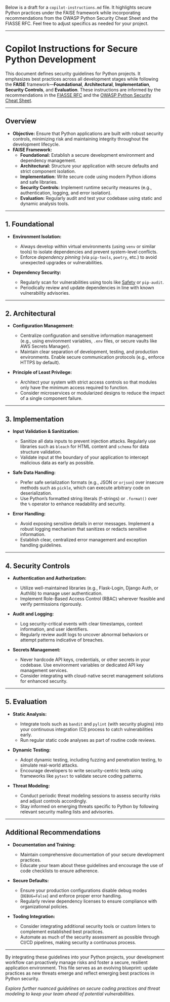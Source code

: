 Below is a draft for a `copilot-instructions.md` file. It highlights secure Python practices under the FAISE framework while incorporating recommendations from the OWASP Python Security Cheat Sheet and the FIASSE RFC. Feel free to adjust specifics as needed for your project.

---

# Copilot Instructions for Secure Python Development

This document defines security guidelines for Python projects. It emphasizes best practices across all development stages while following the **FAISE** framework—**Foundational**, **Architectural**, **Implementation**, **Security Controls**, and **Evaluation**. These instructions are informed by the recommendations in the [FIASSE RFC](https://raw.githubusercontent.com/Xcaciv/securable_software_engineering/refs/heads/main/docs/FIASSE-RFC.md) and the [OWASP Python Security Cheat Sheet](https://github.com/OWASP/CheatSheetSeries/blob/master/cheatsheets/Python_Security_Cheat_Sheet.md).

---

## Overview

- **Objective:** Ensure that Python applications are built with robust security controls, minimizing risk and maintaining integrity throughout the development lifecycle.
- **FAISE Framework:**  
  - **Foundational:** Establish a secure development environment and dependency management.
  - **Architectural:** Structure your application with secure defaults and strict component isolation.
  - **Implementation:** Write secure code using modern Python idioms and safe libraries.
  - **Security Controls:** Implement runtime security measures (e.g., authentication, logging, and error isolation).
  - **Evaluation:** Regularly audit and test your codebase using static and dynamic analysis tools.

---

## 1. Foundational

- **Environment Isolation:**  
  - Always develop within virtual environments (using `venv` or similar tools) to isolate dependencies and prevent system-level conflicts.
  - Enforce *dependency pinning* (via `pip-tools`, `poetry`, etc.) to avoid unexpected upgrades or vulnerabilities.

- **Dependency Security:**  
  - Regularly scan for vulnerabilities using tools like [Safety](https://pypi.org/project/safety/) or `pip-audit`.
  - Periodically review and update dependencies in line with known vulnerability advisories.

---

## 2. Architectural

- **Configuration Management:**  
  - Centralize configuration and sensitive information management (e.g., using environment variables, `.env` files, or secure vaults like AWS Secrets Manager).
  - Maintain clear separation of development, testing, and production environments. Enable secure communication protocols (e.g., enforce HTTPS by default).

- **Principle of Least Privilege:**  
  - Architect your system with strict access controls so that modules only have the minimum access required to function.
  - Consider microservices or modularized designs to reduce the impact of a single component failure.

---

## 3. Implementation

- **Input Validation & Sanitization:**  
  - Sanitize all data inputs to prevent injection attacks. Regularly use libraries such as `bleach` for HTML content and `schema` for data structure validation.
  - Validate input at the boundary of your application to intercept malicious data as early as possible.

- **Safe Data Handling:**  
  - Prefer safe serialization formats (e.g., JSON or `orjson`) over insecure methods such as `pickle`, which can execute arbitrary code on deserialization.
  - Use Python’s formatted string literals (f-strings) or `.format()` over the `%` operator to enhance readability and security.

- **Error Handling:**  
  - Avoid exposing sensitive details in error messages. Implement a robust logging mechanism that sanitizes or redacts sensitive information.
  - Establish clear, centralized error management and exception handling guidelines.

---

## 4. Security Controls

- **Authentication and Authorization:**  
  - Utilize well-maintained libraries (e.g., Flask-Login, Django Auth, or Authlib) to manage user authentication.
  - Implement Role-Based Access Control (RBAC) wherever feasible and verify permissions rigorously.

- **Audit and Logging:**  
  - Log security-critical events with clear timestamps, context information, and user identifiers.
  - Regularly review audit logs to uncover abnormal behaviors or attempt patterns indicative of breaches.

- **Secrets Management:**  
  - Never hardcode API keys, credentials, or other secrets in your codebase. Use environment variables or dedicated API key management services.
  - Consider integrating with cloud-native secret management solutions for enhanced security.

---

## 5. Evaluation

- **Static Analysis:**  
  - Integrate tools such as `bandit` and `pylint` (with security plugins) into your continuous integration (CI) process to catch vulnerabilities early.
  - Run regular static code analyses as part of routine code reviews.

- **Dynamic Testing:**  
  - Adopt dynamic testing, including fuzzing and penetration testing, to simulate real-world attacks.
  - Encourage developers to write security-centric tests using frameworks like `pytest` to validate secure coding patterns.

- **Threat Modeling:**  
  - Conduct periodic threat modeling sessions to assess security risks and adjust controls accordingly.
  - Stay informed on emerging threats specific to Python by following relevant security mailing lists and advisories.

---

## Additional Recommendations

- **Documentation and Training:**  
  - Maintain comprehensive documentation of your secure development practices.
  - Educate your team about these guidelines and encourage the use of code checklists to ensure adherence.

- **Secure Defaults:**  
  - Ensure your production configurations disable debug modes (`DEBUG=False`) and enforce proper error handling.
  - Regularly review dependency licenses to ensure compliance with organizational policies.

- **Tooling Integration:**  
  - Consider integrating additional security tools or custom linters to complement established best practices.
  - Automate as much of the security assessment as possible through CI/CD pipelines, making security a continuous process.

---

By integrating these guidelines into your Python projects, your development workflow can proactively manage risks and foster a secure, resilient application environment. This file serves as an evolving blueprint: update practices as new threats emerge and reflect emerging best practices in Python security.

*Explore further nuanced guidelines on secure coding practices and threat modeling to keep your team ahead of potential vulnerabilities.*

